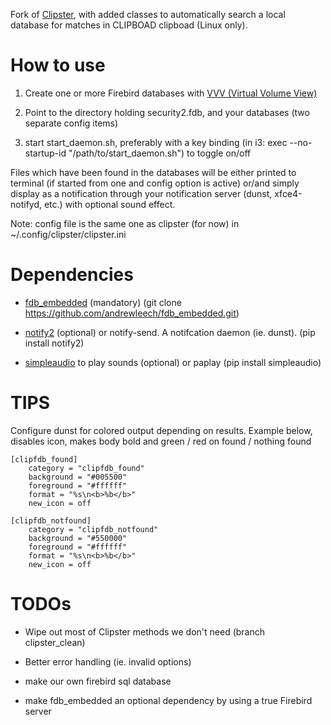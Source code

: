 Fork of [Clipster](https://github.com/mrichar1/clipster), with added classes to automatically search a local database
for matches in CLIPBOAD clipboad (Linux only).

# How to use

1. Create one or more Firebird databases with [VVV (Virtual Volume View)](http://vvvapp.sourceforge.net)

2. Point to the directory holding security2.fdb, and your databases (two separate config items)

3. start start_daemon.sh, preferably with a key binding (in i3: exec --no-startup-id "/path/to/start_daemon.sh") to toggle on/off

Files which have been found in the databases will be either printed to terminal (if started from one and config option is active)
or/and simply display as a notification through your notification server (dunst, xfce4-notifyd, etc.) with optional sound effect.

Note: config file is the same one as clipster (for now) in ~/.config/clipster/clipster.ini

# Dependencies

* [fdb_embedded](https://github.com/andrewleech/fdb_embedded) (mandatory) (git clone https://github.com/andrewleech/fdb_embedded.git)

* [notify2](https://pypi.python.org/pypi/notify2) (optional) or notify-send. A notifcation daemon (ie. dunst). (pip install notify2)

* [simpleaudio](https://pypi.python.org/pypi/simpleaudio/) to play sounds (optional) or paplay (pip install simpleaudio)


# TIPS

Configure dunst for colored output depending on results.
Example below, disables icon, makes body bold and green / red on found / nothing found

```
[clipfdb_found]
    category = "clipfdb_found"
    background = "#005500"
    foreground = "#ffffff"
    format = "%s\n<b>%b</b>"
    new_icon = off

[clipfdb_notfound]
    category = "clipfdb_notfound"
    background = "#550000"
    foreground = "#ffffff"
    format = "%s\n<b>%b</b>"
    new_icon = off
```


# TODOs

* Wipe out most of Clipster methods we don't need (branch clipster_clean)

* Better error handling (ie. invalid options)

* make our own firebird sql database

* make fdb_embedded an optional dependency by using a true Firebird server
